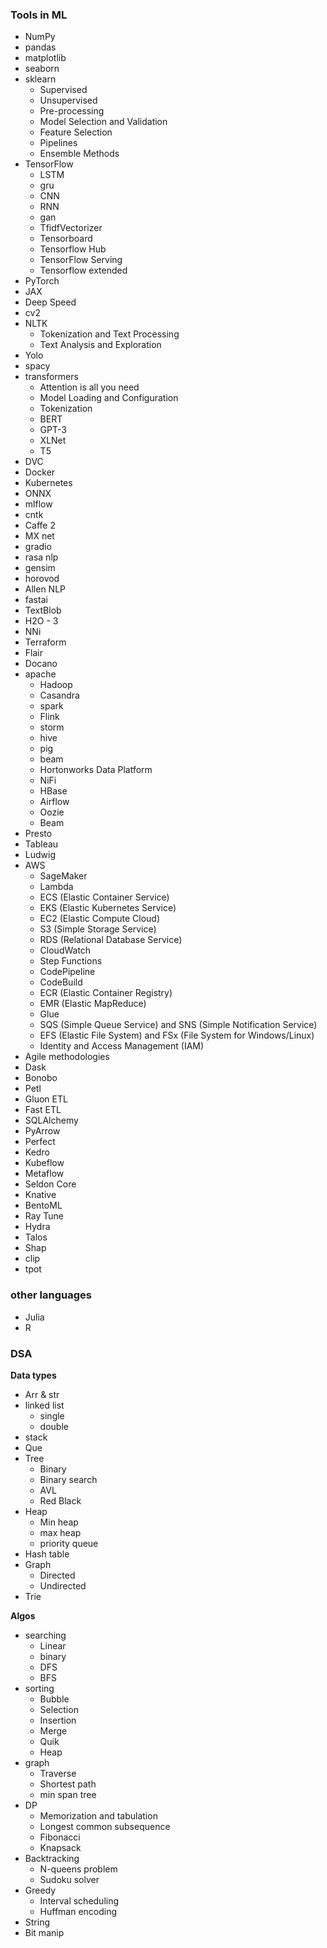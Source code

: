 ### Tools in ML

- NumPy
- pandas
- matplotlib
- seaborn
- sklearn
  - Supervised
  - Unsupervised
  - Pre-processing
  - Model Selection and Validation
  - Feature Selection
  - Pipelines
  - Ensemble Methods
- TensorFlow
  - LSTM
  - gru
  - CNN
  - RNN
  - gan
  - TfidfVectorizer
  - Tensorboard
  - Tensorflow Hub
  - TensorFlow Serving
  - Tensorflow extended
- PyTorch
- JAX
- Deep Speed
- cv2
- NLTK
  - Tokenization and Text Processing
  - Text Analysis and Exploration
- Yolo
- spacy
- transformers
  - Attention is all you need
  - Model Loading and Configuration
  - Tokenization
  - BERT
  - GPT-3
  - XLNet
  - T5
- DVC
- Docker
- Kubernetes
- ONNX
- mlflow
- cntk
- Caffe 2
- MX net
- gradio
- rasa nlp
- gensim
- horovod
- Allen NLP
- fastai
- TextBlob
- H2O - 3
- NNi
- Terraform
- Flair
- Docano
- apache
  - Hadoop
  - Casandra
  - spark
  - Flink
  - storm
  - hive
  - pig
  - beam
  - Hortonworks Data Platform
  - NiFi
  - HBase
  - Airflow
  - Oozie
  - Beam
- Presto
- Tableau
- Ludwig
- AWS
  - SageMaker
  - Lambda
  - ECS (Elastic Container Service)
  - EKS (Elastic Kubernetes Service)
  - EC2 (Elastic Compute Cloud)
  - S3 (Simple Storage Service)
  - RDS (Relational Database Service)
  - CloudWatch
  - Step Functions
  - CodePipeline
  - CodeBuild
  - ECR (Elastic Container Registry)
  - EMR (Elastic MapReduce)
  - Glue
  - SQS (Simple Queue Service) and SNS (Simple Notification Service)
  - EFS (Elastic File System) and FSx (File System for Windows/Linux)
  - Identity and Access Management (IAM)
- Agile methodologies
- Dask
- Bonobo
- Petl
- Gluon ETL
- Fast ETL
- SQLAlchemy
- PyArrow
- Perfect
- Kedro
- Kubeflow
- Metaflow
- Seldon Core
- Knative
- BentoML
- Ray Tune
- Hydra
- Talos
- Shap
- clip
- tpot

### other languages

- Julia
- R

### DSA

**Data types**

- Arr & str
- linked list
  - single
  - double
- stack
- Que
- Tree
  - Binary
  - Binary search
  - AVL
  - Red Black
- Heap
  - Min heap
  - max heap
  - priority queue
- Hash table
- Graph
  - Directed
  - Undirected
- Trie

**Algos**

- searching
  - Linear
  - binary
  - DFS
  - BFS
- sorting
  - Bubble
  - Selection
  - Insertion
  - Merge
  - Quik
  - Heap
- graph
  - Traverse
  - Shortest path
  - min span tree
- DP
  - Memorization and tabulation
  - Longest common subsequence
  - Fibonacci
  - Knapsack
- Backtracking
  - N-queens problem
  - Sudoku solver
- Greedy
  - Interval scheduling
  - Huffman encoding
- String
- Bit manip
